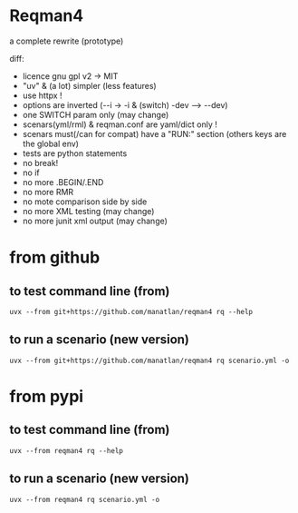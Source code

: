 # Reqman4

a complete rewrite (prototype)

diff:
- licence gnu gpl v2 -> MIT
- "uv" & (a lot) simpler (less features)
- use httpx !
- options are inverted (--i -> -i & (switch) -dev --> --dev)
- one SWITCH param only (may change)
- scenars(yml/rml) & reqman.conf are yaml/dict only !
- scenars must(/can for compat) have a "RUN:" section (others keys are the global env)
- tests are python statements
- no break!
- no if 
- no more .BEGIN/.END
- no more RMR
- no mote comparison side by side
- no more XML testing (may change)
- no more junit xml output (may change)

# from github

## to test command line (from)

    uvx --from git+https://github.com/manatlan/reqman4 rq --help

## to run a scenario (new version)

    uvx --from git+https://github.com/manatlan/reqman4 rq scenario.yml -o

# from pypi

## to test command line (from)

    uvx --from reqman4 rq --help

## to run a scenario (new version)

    uvx --from reqman4 rq scenario.yml -o

